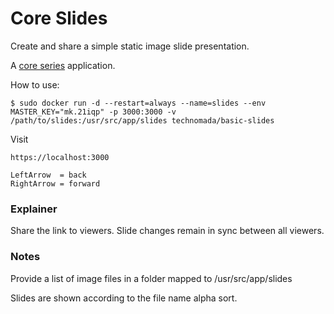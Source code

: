# Core Slides
Create and share a simple static image slide presentation.

A [core series](https://github.com/technomada/core) application.

How to use:
```
$ sudo docker run -d --restart=always --name=slides --env MASTER_KEY="mk.21iqp" -p 3000:3000 -v /path/to/slides:/usr/src/app/slides technomada/basic-slides 
```

Visit
```
https://localhost:3000
```

```
LeftArrow  = back
RightArrow = forward
```

### Explainer
Share the link to viewers.  Slide changes remain in sync between all viewers.


### Notes

Provide a list of image files in a folder mapped to /usr/src/app/slides

Slides are shown according to the file name alpha sort.
